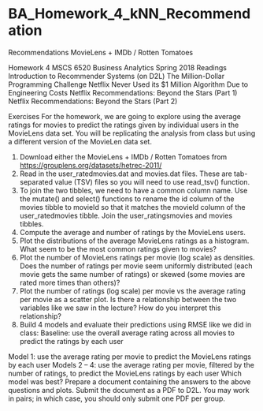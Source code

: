 # BA_Homework_4_kNN_Recommendation
Recommendations
MovieLens + IMDb / Rotten Tomatoes

Homework 4
MSCS 6520 Business Analytics
Spring 2018
Readings
Introduction to Recommender Systems (on D2L)
The Million-Dollar Programming Challenge
Netflix Never Used its $1 Million Algorithm Due to Engineering Costs
Netflix Recommendations: Beyond the Stars (Part 1)
Netflix Recommendations: Beyond the Stars (Part 2)

Exercises
For the homework, we are going to explore using the average ratings for movies to predict the ratings given by individual 
users in the MovieLens data set. You will be replicating the analysis from class but using a different version of the MovieLen 
data set.

1. Download either the MovieLens + IMDb / Rotten Tomatoes from https://grouplens.org/datasets/hetrec-2011/
2. Read in the user_ratedmovies.dat and movies.dat files. These are tab-separated value (TSV) files so you will need to use 
   read_tsv() function.
3. To join the two tibbles, we need to have a common column name. Use the mutate() and select() functions to rename the id 
   column of the movies tibble to movieId so that it matches the movieId column of the user_ratedmovies tibble. Join the 
   user_ratingsmovies and movies tibbles.
4. Compute the average and number of ratings by the MovieLens users.
5. Plot the distributions of the average MovieLens ratings as a histogram. What seem to be the most common ratings given to 
   movies?
6. Plot the number of MovieLens ratings per movie (log scale) as densities. Does the number of ratings per movie seem 
   uniformly distributed (each movie gets the same number of ratings) or skewed (some movies are rated more times than others)?
7. Plot the number of ratings (log scale) per movie vs the average rating per movie as a scatter plot. Is there a relationship 
   between the two variables like we saw in the lecture? How do you interpret this relationship?
8. Build 4 models and evaluate their predictions using RMSE like we did in class: Baseline: use the overall average rating 
   across all movies to predict the ratings by each user

Model 1: use the average rating per movie to predict the MovieLens ratings by each user Models 2 – 4: use the average rating
 per movie, filtered by the number of ratings, to predict the MovieLens ratings by each user Which model was best?
Prepare a document containing the answers to the above questions and plots. Submit the document as a PDF to D2L. You may work 
in pairs; in which case, you should only submit one PDF per group.
